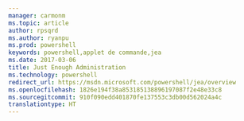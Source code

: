 ```yaml
---
manager: carmonm
ms.topic: article
author: rpsqrd
ms.author: ryanpu
ms.prod: powershell
keywords: powershell,applet de commande,jea
ms.date: 2017-03-06
title: Just Enough Administration
ms.technology: powershell
redirect_url: https://msdn.microsoft.com/powershell/jea/overview
ms.openlocfilehash: 1826e194f38a853185138896197087f2e48e33c8
ms.sourcegitcommit: 910f090edd401870fe137553c3db00d562024a4c
translationtype: HT
---
```

